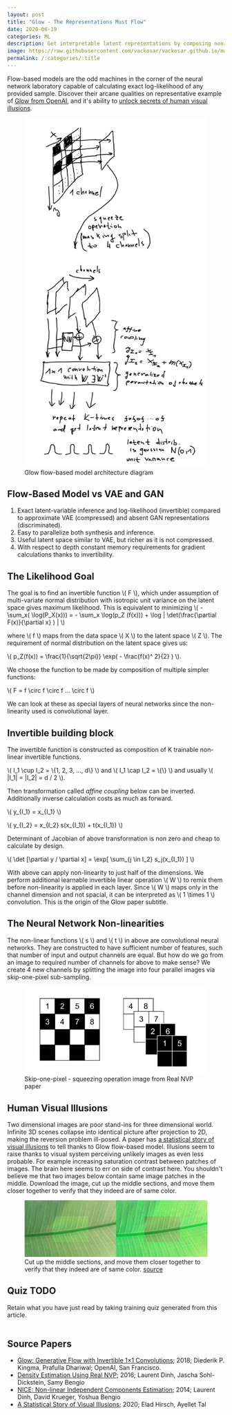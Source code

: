 ```yaml
---
layout: post
title: "Glow - The Representations Must Flow"
date: 2020-06-19
categories: ML
description: Get interpretable latent representations by composing non-linear invertible functions and maximizing exact log-likelihood.
image: https://raw.githubusercontent.com/vackosar/vackosar.github.io/master/images/glow-drawing.png
permalink: /:categories/:title
---
```


<script src="https://polyfill.io/v3/polyfill.min.js?features=es6"></script>
<script id="MathJax-script" async src="https://cdn.jsdelivr.net/npm/mathjax@3/es5/tex-mml-chtml.js"></script>

Flow-based models are the odd machines in the corner of the neural network laboratory capable of calculating exact log-likelihood of any provided sample.
Discover their arcane qualities on representative example of [Glow from OpenAI](https://d4mucfpksywv.cloudfront.net/research-covers/glow/paper/glow.pdf), and it's ability to [unlock secrets of human visual illusions](https://arxiv.org/pdf/2005.08772v1.pdf).


<figure class="figure">
    <img
        class="figure-img img-fluid rounded"
        src="https://raw.githubusercontent.com/vackosar/vackosar.github.io/master/images/glow-drawing.png"
        alt="Glow flow-based model architecture diagram" />
    <figcaption class="figure-caption">Glow flow-based model architecture diagram</figcaption>
</figure>


## Flow-Based Model vs VAE and GAN
1. Exact latent-variable inference and log-likelihood (invertible) compared to approximate VAE (compressed) and absent GAN representations (discriminated).
1. Easy to parallelize both synthesis and inference.
1. Useful latent space similar to VAE, but richer as it is not compressed.
1. With respect to depth constant memory requirements for gradient calculations thanks to invertibility.


## The Likelihood Goal


The goal is to find an invertible function \\( F \\), which under assumption of multi-variate normal distribution with isotropic unit variance
on the latent space gives maximum likelihood. This is equivalent to minimizing 
\\( -\sum_x( \log(P_X(x))) = - \sum_x  \log(p_Z (f(x))) + \log | \det(\frac{\partial F(x)}{\partial x} ) | \\)

where \\( f \\) maps from the data space \\(  X \\) to the latent space \\( Z \\). The requirement of normal distribution on the latent space gives us:

\\(  p_Z(f(x)) = \frac{1}{\sqrt{2\pi}} \exp( - \frac{f(x)^ 2}{2} ) \\).

We choose the function to be made by composition of multiple simpler functions:

\\(  F = f \circ f \circ f ... \circ f \\)

We can look at these as special layers of neural networks since the non-linearity used is convolutional layer.

## Invertible building block

The invertible function is constructed as composition of K trainable non-linear invertible functions.

\\( I_1 \cup I_2 = \\{1, 2, 3, ..., d\\} \\)
and
\\( I_1 \cap I_2 = \\{\\} \\)
and usually
\\( |I_1| = |I_2| = d / 2 \\).

Then transformation called _affine coupling_ below can be inverted. Additionally inverse calculation costs as much as forward.

\\( y_{I_1} = x_{I_1} \\)

\\( y_{I_2} = x_{I_2} s(x_{I_1}) + t(x_{I_1}) \\)


Determinant of Jacobian of above transformation is non zero and cheap to calculate by design.

\\( \det [\partial y / \partial x] = \exp[ \sum_{j \in I_2} s_j(x_{I_1}) ] \\)

With above can apply non-linearity to just half of the dimensions. We perform additional learnable invertible linear operation \\( W \\) to remix them before non-linearity is applied in each layer.
Since \\( W \\) maps only in the channel dimension and not spacial, it can be interpreted as \\( 1 \times 1 \\) convolution.
This is the origin of the Glow paper subtitle.


## The Neural Network Non-linearities

The non-linear functions \\( s \\) and \\( t \\) in above are convolutional neural networks. They are constructed to have sufficient number of features, such that number of input and output channels are equal.
But how do we go from an image to required number of channels for above to make sense? We create 4 new channels by splitting the image into four parallel images via skip-one-pixel sub-sampling.

<figure class="figure">
    <img
        class="figure-img img-fluid rounded"
        src="https://raw.githubusercontent.com/vackosar/vackosar.github.io/master/images/glow-masking.png"
        alt="Skip-one-pixel - squeezing operation from Real NVP paper"/>
    <figcaption class="figure-caption">Skip-one-pixel - squeezing operation image from Real NVP paper</figcaption>
</figure>


## Human Visual Illusions

Two dimensional images are poor stand-ins for three dimensional world. Infinite 3D scenes collapse into identical picture after projection to 2D, making the reversion problem ill-posed.
A paper has [a statistical story of visual illusions](https://arxiv.org/pdf/2005.08772v1.pdf) to tell thanks to Glow flow-based model. 
Illusions seem to raise thanks to visual system perceiving unlikely images as even less probable. For example increasing saturation contrast between patches of images.
The brain here seems to err on side of contrast here.
You shouldn't believe me that two images below contain same image patches in the middle.
Download the image, cut up the middle sections, and move them closer together to verify that they indeed are of same color.

<figure class="figure">
    <img
        class="figure-img img-fluid rounded"
        src="https://raw.githubusercontent.com/vackosar/vackosar.github.io/master/images/glow-illusion.png"
        alt='Visual illusion from paper "A Statistical Story of Visual Illusions".'/>
    <figcaption class="figure-caption">Cut up the middle sections, and move them closer together to verify that they indeed are of same color. <a href="https://arxiv.org/pdf/2005.08772v1.pdf)">source</a></figcaption>
</figure>


## Quiz TODO

Retain what you have just read by taking training quiz generated from this article.<br>
<br>
<!-- <a class="btn btn-warning" style="text-decoration: none;" href="https://quizrecall.com/study/public-test?store_id=d0dfd88a-4712-42a6-bec3-68c86133d1ce">StarSpace Quiz</a> -->


## Source Papers

- [Glow: Generative Flow with Invertible 1×1 Convolutions](https://d4mucfpksywv.cloudfront.net/research-covers/glow/paper/glow.pdf); 2018; Diederik P. Kingma, Prafulla Dhariwal; OpenAI, San Francisco.
- [Density Estimation Using Real NVP](https://arxiv.org/pdf/1605.08803.pdf); 2016; Laurent Dinh, Jascha Sohl-Dickstein, Samy Bengio
- [NICE: Non-linear Independent Components Estimation](https://arxiv.org/pdf/1410.8516.pdf); 2014; Laurent Dinh, David Krueger, Yoshua Bengio
- [A Statistical Story of Visual Illusions](https://arxiv.org/pdf/2005.08772v1.pdf); 2020; Elad Hirsch, Ayellet Tal